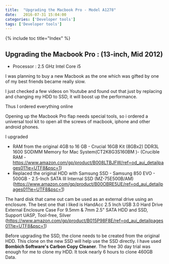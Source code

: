 ```yaml
---
title:  "Upgrading the Macbook Pro - Model A1278"
date:   2016-07-31 15:04:00
categories: ['Developer tools']
tags: ['Developer tools']
---
```


{% include toc title="Index" %}

## Upgrading the Macbook Pro : (13-inch, Mid 2012)

* Processor : 2.5 GHz Intel Core i5

I was planning to buy a new Macbook as the one which was gifted by one of my best friends became really slow.

I just checked a few videos on Youtube and found out that just by replacing and changing my HDD to SSD, it will boost up the performance.

Thus I ordered everything online

Opening up the Macbook Pro flap needs special tools, so i ordered a universal tool kit to open all the screws of macbook, iphone and other android phones.

I upgraded
 *   RAM from the original 4GB to 16 GB - Crucial 16GB Kit (8GBx2) DDR3L 1600 SODIMM Memory for Mac System(CT2K8G3S160BM )- (Crucible RAM - https://www.amazon.com/gp/product/B008LTBJFW/ref=od_aui_detailpages01?ie=UTF8&psc=1)
 *  Replaced the original HDD with Samsung SSD - Samsung 850 EVO - 500GB - 2.5-Inch SATA III Internal SSD (MZ-75E500B/AM) (https://www.amazon.com/gp/product/B00OBRE5UE/ref=od_aui_detailpages01?ie=UTF8&psc=1)

The hard disk that came out cam be used as an external drive using an enclosure. The best one that i liked is
HandAcc 2.5 Inch USB 3.0 Hard Drive External Enclosure Case For 9.5mm & 7mm 2.5" SATA HDD and SSD, Support UASP, Tool-free, Silver
(https://www.amazon.com/gp/product/B015P98F8E/ref=od_aui_detailpages01?ie=UTF8&psc=1)

Before upgrading the SSD, the clone needs to be created from the original HDD. This clone on the new SSD will help use the SSD directly. I have used **Bombich Software's Carbon Copy Cleaner**. The free 30 day trial was enough for me to clone my HDD. It took nearly 6 hours to clone 460GB Data.
